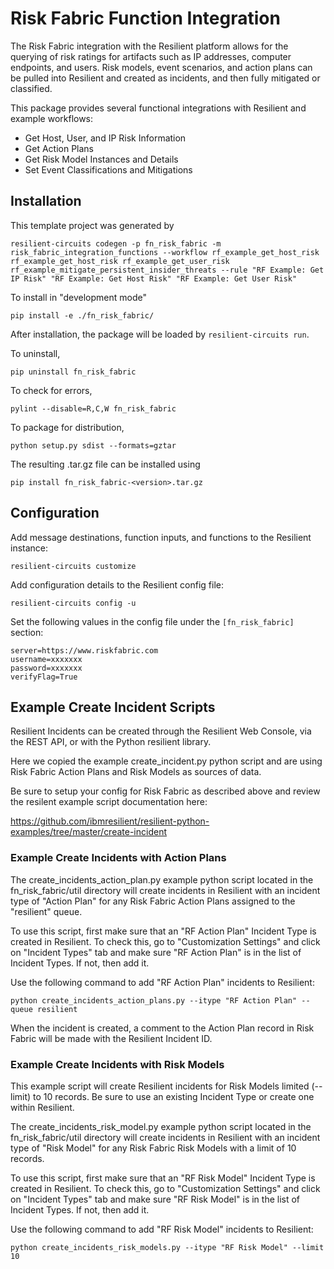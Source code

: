 # Risk Fabric Function Integration

The Risk Fabric integration with the Resilient platform allows for the querying of risk ratings for artifacts such as IP addresses, computer endpoints, and users. Risk models, event scenarios, and action plans can be pulled into Resilient and created as incidents, and then fully mitigated or classified.

This package provides several functional integrations with Resilient and example workflows:
* Get Host, User, and IP Risk Information
* Get Action Plans
* Get Risk Model Instances and Details
* Set Event Classifications and Mitigations


## Installation

This template project was generated by

    resilient-circuits codegen -p fn_risk_fabric -m risk_fabric_integration_functions --workflow rf_example_get_host_risk rf_example_get_host_risk rf_example_get_user_risk rf_example_mitigate_persistent_insider_threats --rule "RF Example: Get IP Risk" "RF Example: Get Host Risk" "RF Example: Get User Risk"


To install in "development mode"

    pip install -e ./fn_risk_fabric/

After installation, the package will be loaded by `resilient-circuits run`.


To uninstall,

    pip uninstall fn_risk_fabric

To check for errors,

    pylint --disable=R,C,W fn_risk_fabric

To package for distribution,

    python setup.py sdist --formats=gztar

The resulting .tar.gz file can be installed using

    pip install fn_risk_fabric-<version>.tar.gz

## Configuration

Add message destinations, function inputs, and functions to the Resilient instance:

    resilient-circuits customize

Add configuration details to the Resilient config file:

    resilient-circuits config -u

Set the following values in the config file under the `[fn_risk_fabric]` section:

    server=https://www.riskfabric.com
    username=xxxxxxx
    password=xxxxxxx
    verifyFlag=True


## Example Create Incident Scripts

Resilient Incidents can be created through the Resilient Web Console, via the REST API, or with the Python resilient library. 

Here we copied the example create_incident.py python script and are using Risk Fabric Action Plans and Risk Models as sources of data.

Be sure to setup your config for Risk Fabric as described above and review the resilent example script documentation here:

https://github.com/ibmresilient/resilient-python-examples/tree/master/create-incident

### Example Create Incidents with Action Plans

The create_incidents_action_plan.py example python script located in the fn_risk_fabric/util directory will create incidents in Resilient with an incident type of "Action Plan" for any Risk Fabric Action Plans assigned to the "resilient" queue. 
 
To use this script, first make sure that an "RF Action Plan" Incident Type is created in Resilient.  To check this, go to "Customization Settings" and click on "Incident Types" tab and make sure "RF Action Plan" is in the list of Incident Types.  If not, then add it.

Use the following command to add "RF Action Plan" incidents to Resilient:

    python create_incidents_action_plans.py --itype "RF Action Plan" --queue resilient

When the incident is created, a comment to the Action Plan record in Risk Fabric will be made with the Resilient Incident ID.

### Example Create Incidents with Risk Models

This example script will create Resilient incidents for Risk Models limited (--limit) to 10 records. 
Be sure to use an existing Incident Type or create one within Resilient.


The create_incidents_risk_model.py example python script located in the fn_risk_fabric/util directory will create incidents in Resilient with an incident type of "Risk Model" for any Risk Fabric Risk Models with a limit of 10 records.
 
To use this script, first make sure that an "RF Risk Model" Incident Type is created in Resilient.  To check this, go to "Customization Settings" and click on "Incident Types" tab and make sure "RF Risk Model" is in the list of Incident Types.  If not, then add it.

Use the following command to add "RF Risk Model" incidents to Resilient:

    python create_incidents_risk_models.py --itype "RF Risk Model" --limit 10
